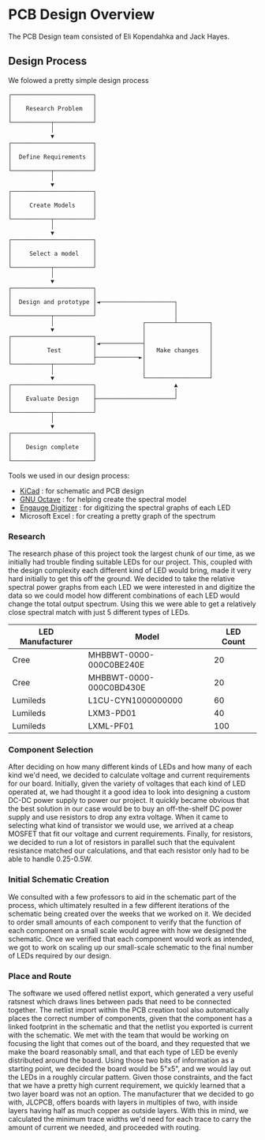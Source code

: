 # PCB Design Overview
The PCB Design team consisted of Eli Kopendahka and Jack Hayes.

## Design Process
We folowed a pretty simple design process
```
┌───────────────────────┐
│                       │
│    Research Problem   │
│                       │
└───────────┬───────────┘
            │
            ▼
┌───────────────────────┐
│                       │
│  Define Requirements  │
│                       │
└───────────┬───────────┘
            │
            ▼
┌───────────────────────┐
│                       │
│     Create Models     │
│                       │
└───────────┬───────────┘
            │
            ▼
┌───────────────────────┐
│                       │
│     Select a model    │
│                       │
└───────────┬───────────┘
            │
            ▼
┌───────────────────────┐
│                       │
│  Design and prototype │◄─────────────────────┐
│                       │                      │
└───────────┬───────────┘                      │
            │                         ┌────────┴─────────┐
            ▼                         │                  │
┌───────────────────────┐             │                  │
│                       │◄────────────┤                  │
│          Test         │             │   Make changes   │
│                       ├────────────►│                  │
└───────────┬───────────┘             │                  │
            │                         │                  │
            ▼                         └──────────────────┘
┌───────────────────────┐                      ▲
│                       │                      │
│    Evaluate Design    ├──────────────────────┘
│                       │
└───────────┬───────────┘
            │
            ▼
┌───────────────────────┐
│                       │
│    Design complete    │
│                       │
└───────────────────────┘

```
Tools we used in our design process:
- [KiCad](https://kicad.org/) : for schematic and PCB design
- [GNU Octave](https://www.gnu.org/software/octave/index) : for helping create the spectral model
- [Engauge Digitizer](https://markummitchell.github.io/engauge-digitizer/) : for digitizing the spectral graphs of each LED
- Microsoft Excel : for creating a pretty graph of the spectrum

### Research
The research phase of this project took the largest chunk of our time, as we initially had trouble finding suitable LEDs for our project. This, coupled with the design complexity each different kind of LED would bring, made it very hard initially to get this off the ground. We decided to take the relative spectral power graphs from each LED we were interested in and digitize the data so we could model how different combinations of each LED would change the total output spectrum. Using this we were able to get a relatively close spectral match with just 5 different types of LEDs.

| LED Manufacturer | Model                   | LED Count |
|------------------|-------------------------|-----------|
| Cree             | MHBBWT-0000-000C0BE240E | 20        |
| Cree             | MHBBWT-0000-000C0BD430E | 20        |
| Lumileds         | L1CU-CYN1000000000      | 60        |
| Lumileds         | LXM3-PD01               | 40        |
| Lumileds         | LXML-PF01               | 100       |

### Component Selection
After deciding on how many different kinds of LEDs and how many of each kind we'd need, we decided to calculate voltage and current requirements for our board. Initially, given the variety of voltages that each kind of LED operated at, we had thought it a good idea to look into designing a custom DC-DC power supply to power our project. It quickly became obvious that the best solution in our case would be to buy an off-the-shelf DC power supply and use resistors to drop any extra voltage. When it came to selecting what kind of transistor we would use, we arrived at a cheap MOSFET that fit our voltage and current requirements. Finally, for resistors, we decided to run a lot of resistors in parallel such that the equivalent resistance matched our calculations, and that each resistor only had to be able to handle 0.25-0.5W.
### Initial Schematic Creation
We consulted with a few professors to aid in the schematic part of the process, which ultimately resulted in a few different iterations of the schematic being created over the weeks that we worked on it. We decided to order small amounts of each component to verify that the function of each component on a small scale would agree with how we designed the schematic. Once we verified that each component would work as intended, we got to work on scaling up our small-scale schematic to the final number of LEDs required by our design.
### Place and Route
The software we used offered netlist export, which generated a very useful ratsnest which draws lines between pads that need to be connected together. The netlist import within the PCB creation tool also automatically places the correct number of components, given that the component has a linked footprint in the schematic and that the netlist you exported is current with the schematic. We met with the team that would be working on focusing the light that comes out of the board, and they requested that we make the board reasonably small, and that each type of LED be evenly distributed around the board. Using those two bits of information as a starting point, we decided the board would be 5"x5", and we would lay out the LEDs in a roughly circular pattern. Given those constraints, and the fact that we have a pretty high current requirement, we quickly learned that a two layer board was not an option. The manufacturer that we decided to go with, JLCPCB, offers boards with layers in multiples of two, with inside layers having half as much copper as outside layers. With this in mind, we calculated the minimum trace widths we'd need for each trace to carry the amount of current we needed, and proceeded with routing.